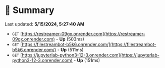 # 📖 Summary
Last updated: **5/15/2024, 5:27:40 AM**

- `GET` [https://restreamer-09gx.onrender.com](https://restreamer-09gx.onrender.com) - **Up** (503ms)
- `GET` [https://filestreambot-b5k6.onrender.com/](https://filestreambot-b5k6.onrender.com/) - **Up** (511ms)
- `GET` [https://jupyterlab-python3-12-3.onrender.com](https://jupyterlab-python3-12-3.onrender.com) - **Up** (151ms)
